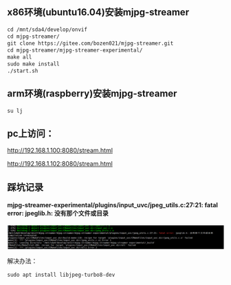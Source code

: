 ## x86环境(ubuntu16.04)安装mjpg-streamer

```shell
cd /mnt/sda4/develop/onvif
cd mjpg-streamer/
git clone https://gitee.com/bozen021/mjpg-streamer.git
cd mjpg-streamer/mjpg-streamer-experimental/
make all
sudo make install
./start.sh
```

## arm环境(raspberry)安装mjpg-streamer

```
su lj
```

## pc上访问：

http://192.168.1.100:8080/stream.html

http://192.168.1.102:8080/stream.html

## 踩坑记录

#### mjpg-streamer-experimental/plugins/input_uvc/jpeg_utils.c:27:21: fatal error: jpeglib.h: 没有那个文件或目录

![image-20220807113043040](mjpg-streamer.assets/image-20220807113043040.png)

解决办法：

```
sudo apt install libjpeg-turbo8-dev
```

